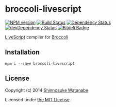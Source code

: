 # broccoli-livescript

[![NPM version](https://badge.fury.io/js/broccoli-livescript.png)](http://badge.fury.io/js/broccoli-clivescript)
[![Build Status](https://travis-ci.org/shinnn/broccoli-livescript.png?branch=master)](https://travis-ci.org/shinnn/broccoli-livescript)
[![Dependency Status](https://david-dm.org/shinnn/broccoli-livescript.png)](https://david-dm.org/shinnn/broccoli-livescript)
[![devDependency Status](https://david-dm.org/shinnn/broccoli-livescript/dev-status.png)](https://david-dm.org/shinnn/broccoli-livescript#info=devDependencies)
[![Bitdeli Badge](https://d2weczhvl823v0.cloudfront.net/shinnn/broccoli-livescript/trend.png)](https://bitdeli.com/free "Bitdeli Badge")

[LiveScript](http://livescript.net/) compiler for [Broccoli](https://github.com/joliss/broccoli)

## Installation

```
npm i --save broccoli-livescript
```

## License

Copyright (c) 2014 [Shinnosuke Watanabe](https://github.com/shinnn)

Licensed under [the MIT LIcense](./LICENSE).
